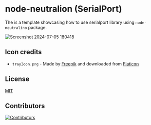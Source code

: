 # node-neutralion (SerialPort)

The is a template showcasing how to use serialport library using `node-neutralino` package.

![Screenshot 2024-07-05 180418](https://github.com/viralgupta/node-neutralino/assets/119971154/4d1b65df-28c9-4a31-9f8f-cc2f6532d42e)


## Icon credits

- `trayIcon.png` - Made by [Freepik](https://www.freepik.com) and downloaded from [Flaticon](https://www.flaticon.com)

## License

[MIT](LICENSE)

## Contributors

[![Contributors](https://contrib.rocks/image?repo=neutralinojs-community/node-neutralino)](https://github.com/neutralinojs-community/node-neutralino/graphs/contributors)
